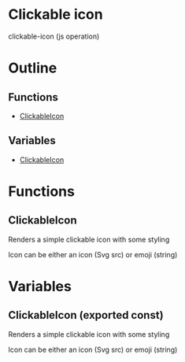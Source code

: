 # Clickable icon

clickable-icon (js operation)



# Outline

## Functions

- [ClickableIcon](#ClickableIcon)

## Variables

- [ClickableIcon](#clickableicon)



# Functions

## ClickableIcon

Renders a simple clickable icon with some styling

Icon can be either an icon (Svg src) or emoji (string)



# Variables

## ClickableIcon (exported const)

Renders a simple clickable icon with some styling

Icon can be either an icon (Svg src) or emoji (string)

